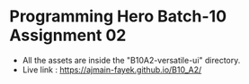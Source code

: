 # Programming Hero Batch-10 Assignment 02
* All the assets are inside the "B10A2-versatile-ui" directory.
* Live link : https://ajmain-fayek.github.io/B10_A2/